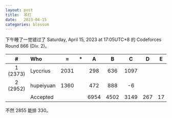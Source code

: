 ```yaml
---
layout: post
title:  吊打
date:   2023-04-15
categories: blossom
---
```


下午睡了一觉错过了 Saturday, April 15, 2023 at 17:05UTC+8 的 Codeforces Round 866 (Div. 2)。

|#|Who|=|*|A|B|C|D|E|F|
|:-:|:--|:-:|:-:|:-:|:-:|:-:|:-:|:-:|:-:|
|1 (2373)|Lyccrius|2031||298|636|1097||||
|2 (2952)|hupeiyuan|1360||472|888|-6||||
||Accepted|||6954|4502|3149|267|17|1

不然 2855 能排 330。